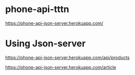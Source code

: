 # phone-api-tttn
https://phone-api-json-server.herokuapp.com/

# Using Json-server
https://phone-api-json-server.herokuapp.com/api/products

https://phone-api-json-server.herokuapp.com/article
